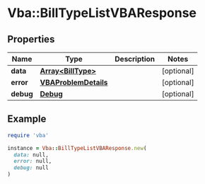 # Vba::BillTypeListVBAResponse

## Properties

| Name | Type | Description | Notes |
| ---- | ---- | ----------- | ----- |
| **data** | [**Array&lt;BillType&gt;**](BillType.md) |  | [optional] |
| **error** | [**VBAProblemDetails**](VBAProblemDetails.md) |  | [optional] |
| **debug** | [**Debug**](Debug.md) |  | [optional] |

## Example

```ruby
require 'vba'

instance = Vba::BillTypeListVBAResponse.new(
  data: null,
  error: null,
  debug: null
)
```

